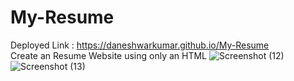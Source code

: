 # My-Resume
Deployed Link : https://daneshwarkumar.github.io/My-Resume
<br>
Create an Resume Website using only an HTML
![Screenshot (12)](https://github.com/DaneshwarKumar/My-Resume/assets/120198268/fac1843e-b1e6-49eb-b406-fec4e9f76566)
![Screenshot (13)](https://github.com/DaneshwarKumar/My-Resume/assets/120198268/c3239d98-ea34-4957-9cbb-c7e617181729)
